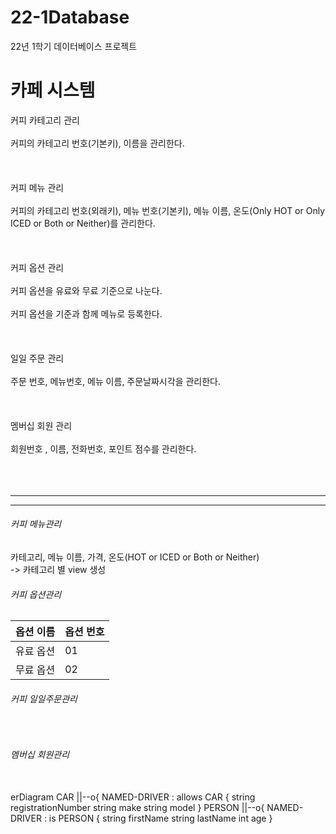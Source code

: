 # 22-1Database
22년 1학기 데이터베이스 프로젝트

<h1>카페 시스템</h1>
커피 카테고리 관리<br>
<br>
커피의 카테고리 번호(기본키), 이름을 관리한다.<br>
<br>
<br>
<br>
커피 메뉴 관리<br>
<br>
커피의 카테고리 번호(외래키), 메뉴 번호(기본키), 메뉴 이름, 온도(Only HOT or Only ICED or Both or Neither)를 관리한다.<br>
<br>
<br>
<br>
커피 옵션 관리<br>
<br>
커피 옵션을 유료와 무료 기준으로 나눈다.<br>
<br>
커피 옵션을 기준과 함께 메뉴로 등록한다. <br>
<br>
<br>
<br>
일일 주문 관리<br>
<br>
주문 번호, 메뉴번호, 메뉴 이름, 주문날짜시각을 관리한다.<br>
<br>
<br>
<br>
멤버십 회원 관리<br>
<br>
회원번호 , 이름, 전화번호, 포인트 점수를 관리한다.<br>
<br>
<br>
<br>


<hr>
<hr>
<h6>커피 메뉴관리</h6>
<h7>카테고리, 메뉴 이름, 가격, 온도(HOT or ICED or Both or Neither)</h7><br>
-> 카테고리 별 view 생성<br>

<h6>커피 옵션관리</h6>
<table>
  <thead>
    <th>옵션 이름</th>
    <th>옵션 번호</th>
  </thead>
  <tbody>
    <tr>
      <td>유료 옵션</td>
      <td>01</td>
    </tr>
    <tr>
      <td>무료 옵션</td>
      <td>02</td>
    </tr>
  </tbody>
</table>

<h6>커피 일일주문관리</h6><br>
<h6>멤버십 회원관리</h6><br>
erDiagram
    CAR ||--o{ NAMED-DRIVER : allows
    CAR {
        string registrationNumber
        string make
        string model
    }
    PERSON ||--o{ NAMED-DRIVER : is
    PERSON {
        string firstName
        string lastName
        int age
    }
